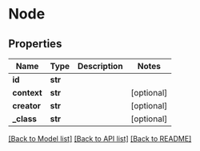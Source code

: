 # Node

## Properties
Name | Type | Description | Notes
------------ | ------------- | ------------- | -------------
**id** | **str** |  | 
**context** | **str** |  | [optional] 
**creator** | **str** |  | [optional] 
**_class** | **str** |  | [optional] 

[[Back to Model list]](../README.md#documentation-for-models) [[Back to API list]](../README.md#documentation-for-api-endpoints) [[Back to README]](../README.md)


